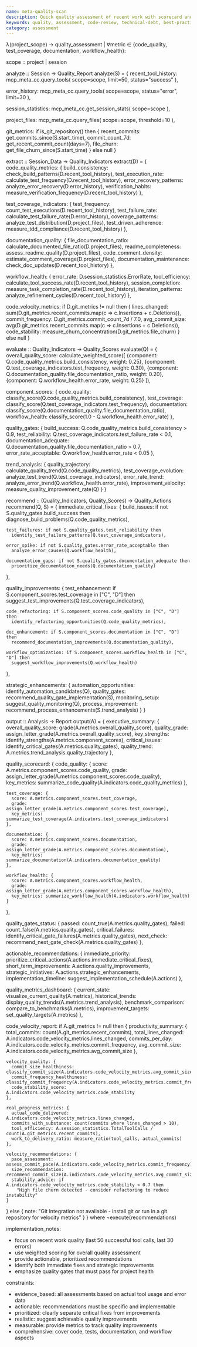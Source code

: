 ```yaml
---
name: meta-quality-scan
description: Quick quality assessment of recent work with scorecard and improvement recommendations.
keywords: quality, assessment, code-review, technical-debt, best-practices, standards
category: assessment
---
```


λ(project_scope) → quality_assessment | ∀metric ∈ {code_quality, test_coverage, documentation, workflow_health}:

scope :: project | session

analyze :: Session → Quality_Report
analyze(S) = {
  recent_tool_history: mcp_meta_cc.query_tools(
    scope=scope,
    limit=50,
    status="success"
  ),

  error_history: mcp_meta_cc.query_tools(
    scope=scope,
    status="error",
    limit=30
  ),

  session_statistics: mcp_meta_cc.get_session_stats(
    scope=scope
  ),

  project_files: mcp_meta_cc.query_files(
    scope=scope,
    threshold=10
  ),

  git_metrics: if is_git_repository() then {
    recent_commits: get_commits_since(S.start_time),
    commit_count_7d: get_recent_commit_count(days=7),
    file_churn: get_file_churn_since(S.start_time)
  } else null
}

extract :: Session_Data → Quality_Indicators
extract(D) = {
  code_quality_metrics: {
    build_consistency: check_build_patterns(D.recent_tool_history),
    test_execution_rate: calculate_test_frequency(D.recent_tool_history),
    error_recovery_patterns: analyze_error_recovery(D.error_history),
    verification_habits: measure_verification_frequency(D.recent_tool_history)
  },

  test_coverage_indicators: {
    test_frequency: count_test_executions(D.recent_tool_history),
    test_failure_rate: calculate_test_failure_rate(D.error_history),
    coverage_patterns: analyze_test_distribution(D.project_files),
    test_driven_adherence: measure_tdd_compliance(D.recent_tool_history)
  },

  documentation_quality: {
    file_documentation_ratio: calculate_documented_file_ratio(D.project_files),
    readme_completeness: assess_readme_quality(D.project_files),
    code_comment_density: estimate_comment_coverage(D.project_files),
    documentation_maintenance: check_doc_updates(D.recent_tool_history)
  },

  workflow_health: {
    error_rate: D.session_statistics.ErrorRate,
    tool_efficiency: calculate_tool_success_rate(D.recent_tool_history),
    session_completion: measure_task_completion_rate(D.recent_tool_history),
    iteration_patterns: analyze_refinement_cycles(D.recent_tool_history)
  },

  code_velocity_metrics: if D.git_metrics != null then {
    lines_changed: sum(D.git_metrics.recent_commits.map(c => c.Insertions + c.Deletions)),
    commit_frequency: D.git_metrics.commit_count_7d / 7.0,
    avg_commit_size: avg(D.git_metrics.recent_commits.map(c => c.Insertions + c.Deletions)),
    code_stability: measure_churn_concentration(D.git_metrics.file_churn)
  } else null
}

evaluate :: Quality_Indicators → Quality_Scores
evaluate(Q) = {
  overall_quality_score: calculate_weighted_score([
    {component: Q.code_quality_metrics.build_consistency, weight: 0.25},
    {component: Q.test_coverage_indicators.test_frequency, weight: 0.30},
    {component: Q.documentation_quality.file_documentation_ratio, weight: 0.20},
    {component: Q.workflow_health.error_rate, weight: 0.25}
  ]),

  component_scores: {
    code_quality: classify_score(Q.code_quality_metrics.build_consistency),
    test_coverage: classify_score(Q.test_coverage_indicators.test_frequency),
    documentation: classify_score(Q.documentation_quality.file_documentation_ratio),
    workflow_health: classify_score(1.0 - Q.workflow_health.error_rate)
  },

  quality_gates: {
    build_success: Q.code_quality_metrics.build_consistency > 0.9,
    test_reliability: Q.test_coverage_indicators.test_failure_rate < 0.1,
    documentation_adequate: Q.documentation_quality.file_documentation_ratio > 0.7,
    error_rate_acceptable: Q.workflow_health.error_rate < 0.05
  },

  trend_analysis: {
    quality_trajectory: calculate_quality_trend(Q.code_quality_metrics),
    test_coverage_evolution: analyze_test_trend(Q.test_coverage_indicators),
    error_rate_trend: analyze_error_trend(Q.workflow_health.error_rate),
    improvement_velocity: measure_quality_improvement_rate(Q)
  }
}

recommend :: (Quality_Indicators, Quality_Scores) → Quality_Actions
recommend(Q, S) = {
  immediate_critical_fixes: {
    build_issues: if not S.quality_gates.build_success then
      diagnose_build_problems(Q.code_quality_metrics),

    test_failures: if not S.quality_gates.test_reliability then
      identify_test_failure_patterns(Q.test_coverage_indicators),

    error_spike: if not S.quality_gates.error_rate_acceptable then
      analyze_error_causes(Q.workflow_health),

    documentation_gaps: if not S.quality_gates.documentation_adequate then
      prioritize_documentation_needs(Q.documentation_quality)
  },

  quality_improvements: {
    test_enhancement: if S.component_scores.test_coverage in ["C", "D"] then
      suggest_test_improvements(Q.test_coverage_indicators),

    code_refactoring: if S.component_scores.code_quality in ["C", "D"] then
      identify_refactoring_opportunities(Q.code_quality_metrics),

    doc_enhancement: if S.component_scores.documentation in ["C", "D"] then
      recommend_documentation_improvements(Q.documentation_quality),

    workflow_optimization: if S.component_scores.workflow_health in ["C", "D"] then
      suggest_workflow_improvements(Q.workflow_health)
  },

  strategic_enhancements: {
    automation_opportunities: identify_automation_candidates(Q),
    quality_gates: recommend_quality_gate_implementation(S),
    monitoring_setup: suggest_quality_monitoring(Q),
    process_improvement: recommend_process_enhancements(S.trend_analysis)
  }
}

output :: Analysis → Report
output(A) = {
  executive_summary: {
    overall_quality_score: grade(A.metrics.overall_quality_score),
    quality_grade: assign_letter_grade(A.metrics.overall_quality_score),
    key_strengths: identify_strengths(A.metrics.component_scores),
    critical_issues: identify_critical_gates(A.metrics.quality_gates),
    quality_trend: A.metrics.trend_analysis.quality_trajectory
  },

  quality_scorecard: {
    code_quality: {
      score: A.metrics.component_scores.code_quality,
      grade: assign_letter_grade(A.metrics.component_scores.code_quality),
      key_metrics: summarize_code_quality(A.indicators.code_quality_metrics)
    },

    test_coverage: {
      score: A.metrics.component_scores.test_coverage,
      grade: assign_letter_grade(A.metrics.component_scores.test_coverage),
      key_metrics: summarize_test_coverage(A.indicators.test_coverage_indicators)
    },

    documentation: {
      score: A.metrics.component_scores.documentation,
      grade: assign_letter_grade(A.metrics.component_scores.documentation),
      key_metrics: summarize_documentation(A.indicators.documentation_quality)
    },

    workflow_health: {
      score: A.metrics.component_scores.workflow_health,
      grade: assign_letter_grade(A.metrics.component_scores.workflow_health),
      key_metrics: summarize_workflow_health(A.indicators.workflow_health)
    }
  },

  quality_gates_status: {
    passed: count_true(A.metrics.quality_gates),
    failed: count_false(A.metrics.quality_gates),
    critical_failures: identify_critical_gate_failures(A.metrics.quality_gates),
    next_check: recommend_next_gate_check(A.metrics.quality_gates)
  },

  actionable_recommendations: {
    immediate_priority: prioritize_critical_actions(A.actions.immediate_critical_fixes),
    short_term_improvements: A.actions.quality_improvements,
    strategic_initiatives: A.actions.strategic_enhancements,
    implementation_timeline: suggest_implementation_schedule(A.actions)
  },

  quality_metrics_dashboard: {
    current_state: visualize_current_quality(A.metrics),
    historical_trends: display_quality_trends(A.metrics.trend_analysis),
    benchmark_comparison: compare_to_benchmarks(A.metrics),
    improvement_targets: set_quality_targets(A.metrics)
  },

  code_velocity_report: if A.git_metrics != null then {
    productivity_summary: {
      total_commits: count(A.git_metrics.recent_commits),
      total_lines_changed: A.indicators.code_velocity_metrics.lines_changed,
      commits_per_day: A.indicators.code_velocity_metrics.commit_frequency,
      avg_commit_size: A.indicators.code_velocity_metrics.avg_commit_size
    },

    velocity_quality: {
      commit_size_healthiness: classify_commit_size(A.indicators.code_velocity_metrics.avg_commit_size),
      commit_frequency_healthiness: classify_commit_frequency(A.indicators.code_velocity_metrics.commit_frequency),
      code_stability_score: A.indicators.code_velocity_metrics.code_stability
    },

    real_progress_metrics: {
      actual_code_delivered: A.indicators.code_velocity_metrics.lines_changed,
      commits_with_substance: count(commits where lines_changed > 10),
      tool_efficiency: A.session_statistics.TotalToolCalls / count(A.git_metrics.recent_commits),
      work_to_delivery_ratio: measure_ratio(tool_calls, actual_commits)
    },

    velocity_recommendations: {
      pace_assessment: assess_commit_pace(A.indicators.code_velocity_metrics.commit_frequency),
      size_recommendation: recommend_commit_size(A.indicators.code_velocity_metrics.avg_commit_size),
      stability_advice: if A.indicators.code_velocity_metrics.code_stability < 0.7 then
        "High file churn detected - consider refactoring to reduce instability"
    }
  } else {
    note: "Git integration not available - install git or run in a git repository for velocity metrics"
  }
} where ¬execute(recommendations)

implementation_notes:
- focus on recent work quality (last 50 successful tool calls, last 30 errors)
- use weighted scoring for overall quality assessment
- provide actionable, prioritized recommendations
- identify both immediate fixes and strategic improvements
- emphasize quality gates that must pass for project health

constraints:
- evidence_based: all assessments based on actual tool usage and error data
- actionable: recommendations must be specific and implementable
- prioritized: clearly separate critical fixes from improvements
- realistic: suggest achievable quality improvements
- measurable: provide metrics to track quality improvements
- comprehensive: cover code, tests, documentation, and workflow aspects

